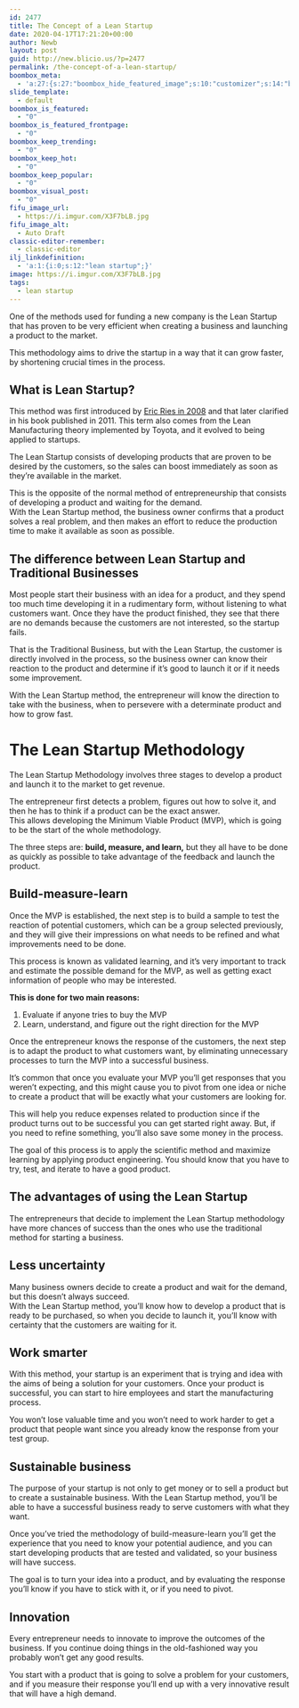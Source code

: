 ```yaml
---
id: 2477
title: The Concept of a Lean Startup
date: 2020-04-17T17:21:20+00:00
author: Newb
layout: post
guid: http://new.blicio.us/?p=2477
permalink: /the-concept-of-a-lean-startup/
boombox_meta:
  - 'a:27:{s:27:"boombox_hide_featured_image";s:10:"customizer";s:14:"boombox_layout";s:7:"inherit";s:16:"boombox_template";s:6:"style1";s:20:"boombox_sidebar_type";s:13:"1-sidebar-1_3";s:27:"boombox_sidebar_orientation";s:5:"right";s:17:"boombox_video_url";s:0:"";s:30:"boombox_article_source_heading";N;s:26:"boombox_article_source_url";s:0:"";s:28:"boombox_article_source_label";s:0:"";s:29:"boombox_article_source_follow";s:8:"nofollow";s:29:"boombox_article_source_target";i:0;s:27:"boombox_article_via_heading";N;s:23:"boombox_article_via_url";s:0:"";s:25:"boombox_article_via_label";s:0:"";s:26:"boombox_article_via_follow";s:8:"nofollow";s:26:"boombox_article_via_target";i:0;s:26:"boombox_post_regular_price";s:0:"";s:27:"boombox_post_discount_price";s:0:"";s:27:"boombox_post_affiliate_link";s:0:"";s:44:"boombox_post_affiliate_link_use_as_post_link";i:0;s:19:"boombox_is_featured";i:0;s:29:"boombox_is_featured_frontpage";i:0;s:21:"boombox_keep_trending";i:0;s:16:"boombox_keep_hot";i:0;s:20:"boombox_keep_popular";i:0;s:19:"boombox_visual_post";i:0;s:20:"boombox_post_gallery";s:0:"";}'
slide_template:
  - default
boombox_is_featured:
  - "0"
boombox_is_featured_frontpage:
  - "0"
boombox_keep_trending:
  - "0"
boombox_keep_hot:
  - "0"
boombox_keep_popular:
  - "0"
boombox_visual_post:
  - "0"
fifu_image_url:
  - https://i.imgur.com/X3F7bLB.jpg
fifu_image_alt:
  - Auto Draft
classic-editor-remember:
  - classic-editor
ilj_linkdefinition:
  - 'a:1:{i:0;s:12:"lean startup";}'
image: https://i.imgur.com/X3F7bLB.jpg
tags:
  - lean startup
---
```

One of the methods used for funding a new company is the Lean Startup that has proven to be very efficient when creating a business and launching a product to the market.

This methodology aims to drive the startup in a way that it can grow faster, by shortening crucial times in the process.

## What is Lean Startup?

This method was first introduced by [Eric Ries in 2008](http://theleanstartup.com/) and that later clarified in his book published in 2011. This term also comes from the Lean Manufacturing theory implemented by Toyota, and it evolved to being applied to startups.

The Lean Startup consists of developing products that are proven to be desired by the customers, so the sales can boost immediately as soon as they’re available in the market.

This is the opposite of the normal method of entrepreneurship that consists of developing a product and waiting for the demand.  
With the Lean Startup method, the business owner confirms that a product solves a real problem, and then makes an effort to reduce the production time to make it available as soon as possible.

## The difference between Lean Startup and Traditional Businesses

Most people start their business with an idea for a product, and they spend too much time developing it in a rudimentary form, without listening to what customers want. Once they have the product finished, they see that there are no demands because the customers are not interested, so the startup fails.

That is the Traditional Business, but with the Lean Startup, the customer is directly involved in the process, so the business owner can know their reaction to the product and determine if it’s good to launch it or if it needs some improvement.

With the Lean Startup method, the entrepreneur will know the direction to take with the business, when to persevere with a determinate product and how to grow fast.

# The Lean Startup Methodology

The Lean Startup Methodology involves three stages to develop a product and launch it to the market to get revenue.

The entrepreneur first detects a problem, figures out how to solve it, and then he has to think if a product can be the exact answer.  
This allows developing the Minimum Viable Product (MVP), which is going to be the start of the whole methodology. 

The three steps are: **build, measure, and learn,** but they all have to be done as quickly as possible to take advantage of the feedback and launch the product.

## Build-measure-learn

Once the MVP is established, the next step is to build a sample to test the reaction of potential customers, which can be a group selected previously, and they will give their impressions on what needs to be refined and what improvements need to be done.

This process is known as validated learning, and it’s very important to track and estimate the possible demand for the MVP, as well as getting exact information of people who may be interested.

**This is done for two main reasons:**

  1. Evaluate if anyone tries to buy the MVP
  2. Learn, understand, and figure out the right direction for the MVP

Once the entrepreneur knows the response of the customers, the next step is to adapt the product to what customers want, by eliminating unnecessary processes to turn the MVP into a successful business.

It’s common that once you evaluate your MVP you’ll get responses that you weren’t expecting, and this might cause you to pivot from one idea or niche to create a product that will be exactly what your customers are looking for.

This will help you reduce expenses related to production since if the product turns out to be successful you can get started right away. But, if you need to refine something, you’ll also save some money in the process.

The goal of this process is to apply the scientific method and maximize learning by applying product engineering. You should know that you have to try, test, and iterate to have a good product.

## The advantages of using the Lean Startup

The entrepreneurs that decide to implement the Lean Startup methodology have more chances of success than the ones who use the traditional method for starting a business.

## Less uncertainty

Many business owners decide to create a product and wait for the demand, but this doesn’t always succeed.  
With the Lean Startup method, you’ll know how to develop a product that is ready to be purchased, so when you decide to launch it, you’ll know with certainty that the customers are waiting for it.

## Work smarter

With this method, your startup is an experiment that is trying and idea with the aims of being a solution for your customers. Once your product is successful, you can start to hire employees and start the manufacturing process.

You won’t lose valuable time and you won’t need to work harder to get a product that people want since you already know the response from your test group.

## Sustainable business

The purpose of your startup is not only to get money or to sell a product but to create a sustainable business. With the Lean Startup method, you’ll be able to have a successful business ready to serve customers with what they want.

Once you’ve tried the methodology of build-measure-learn you’ll get the experience that you need to know your potential audience, and you can start developing products that are tested and validated, so your business will have success.

The goal is to turn your idea into a product, and by evaluating the response you’ll know if you have to stick with it, or if you need to pivot. 

## Innovation

Every entrepreneur needs to innovate to improve the outcomes of the business. If you continue doing things in the old-fashioned way you probably won’t get any good results.

You start with a product that is going to solve a problem for your customers, and if you measure their response you’ll end up with a very innovative result that will have a high demand.